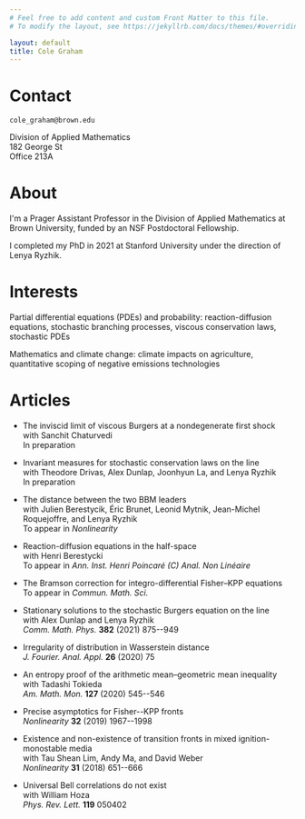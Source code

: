 ```yaml
---
# Feel free to add content and custom Front Matter to this file.
# To modify the layout, see https://jekyllrb.com/docs/themes/#overriding-theme-defaults

layout: default
title: Cole Graham
---
```


# Contact

``cole_graham@brown.edu``

Division of Applied Mathematics  
182 George St  
Office 213A

# About

I'm a Prager Assistant Professor in the Division of Applied Mathematics at Brown University, funded by an NSF Postdoctoral Fellowship.

I completed my PhD in 2021 at Stanford University under the direction of Lenya Ryzhik.

# Interests

Partial differential equations (PDEs) and probability: reaction-diffusion equations, stochastic branching processes, viscous conservation laws, stochastic PDEs

Mathematics and climate change: climate impacts on agriculture, quantitative scoping of negative emissions technologies

# Articles

*   The inviscid limit of viscous Burgers at a nondegenerate first shock  
    with Sanchit Chaturvedi  
    In preparation

*   Invariant measures for stochastic conservation laws on the line  
    with Theodore Drivas, Alex Dunlap, Joonhyun La, and Lenya Ryzhik  
    In preparation

*   The distance between the two BBM leaders  
    with Julien Berestycik, Éric Brunet, Leonid Mytnik, Jean-Michel Roquejoffre, and Lenya Ryzhik  
    To appear in _Nonlinearity_

*   Reaction-diffusion equations in the half-space  
    with Henri Berestycki  
    To appear in _Ann. Inst. Henri Poincaré (C) Anal. Non Linéaire_

*   The Bramson correction for integro-differential Fisher–KPP equations  
    To appear in _Commun. Math. Sci._

*   Stationary solutions to the stochastic Burgers equation on the line  
    with Alex Dunlap and Lenya Ryzhik  
    _Comm. Math. Phys._ **382** (2021) 875--949

*   Irregularity of distribution in Wasserstein distance  
    _J. Fourier. Anal. Appl._ **26** (2020) 75

*   An entropy proof of the arithmetic mean–geometric mean inequality  
    with Tadashi Tokieda  
    _Am. Math. Mon._ **127** (2020) 545--546

*   Precise asymptotics for Fisher--KPP fronts  
    _Nonlinearity_ **32** (2019) 1967--1998

*   Existence and non-existence of transition fronts in mixed ignition-monostable media  
    with Tau Shean Lim, Andy Ma, and David Weber  
    _Nonlinearity_ **31** (2018) 651--666

*   Universal Bell correlations do not exist  
    with William Hoza  
    _Phys. Rev. Lett._ **119** 050402